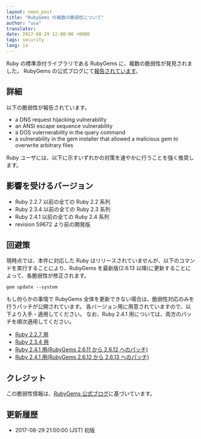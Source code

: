 ```yaml
---
layout: news_post
title: "RubyGems の複数の脆弱性について"
author: "usa"
translator:
date: 2017-08-29 12:00:00 +0000
tags: security
lang: ja
---
```


Ruby の標準添付ライブラリである RubyGems に、複数の脆弱性が発見されました。
RubyGems の公式ブログにて[報告されています](http://blog.rubygems.org/2017/08/27/2.6.13-released.html)。

## 詳細

以下の脆弱性が報告されています。

* a DNS request hijacking vulnerability
* an ANSI escape sequence vulnerability
* a DOS vulernerability in the query command
* a vulnerability in the gem installer that allowed a malicious gem to overwrite arbitrary files

Ruby ユーザには、以下に示すいずれかの対策を速やかに行うことを強く推奨します。

## 影響を受けるバージョン

* Ruby 2.2.7 以前の全ての Ruby 2.2 系列
* Ruby 2.3.4 以前の全ての Ruby 2.3 系列
* Ruby 2.4.1 以前の全ての Ruby 2.4 系列
* revision 59672 より前の開発版

## 回避策

現時点では、本件に対応した Ruby はリリースされていませんが、以下のコマンドを実行することにより、RubyGems を最新版(2.6.13 以降)に更新することによって、各脆弱性が修正されます。

```
gem update --system
```

もし何らかの事情で RubyGems 全体を更新できない場合は、脆弱性対応のみを行うパッチが公開されています。
各バージョン用に用意されていますので、以下より入手・適用してください。
なお、Ruby 2.4.1 用については、両方のパッチを順次適用してください。

* [Ruby 2.2.7 用](https://bugs.ruby-lang.org/attachments/download/6690/rubygems-2613-ruby22.patch)
* [Ruby 2.3.4 用](https://bugs.ruby-lang.org/attachments/download/6691/rubygems-2613-ruby23.patch)
* [Ruby 2.4.1 用(RubyGems 2.6.11 から 2.6.12 へのパッチ)](https://bugs.ruby-lang.org/attachments/download/6692/rubygems-2612-ruby24.patch)
* [Ruby 2.4.1 用(RubyGems 2.6.12 から 2.6.13 へのパッチ)](https://bugs.ruby-lang.org/attachments/download/6693/rubygems-2613-ruby24.patch)

## クレジット

この脆弱性情報は、[RubyGems 公式ブログ](http://blog.rubygems.org/2017/08/27/2.6.13-released.html)に基づいています。

## 更新履歴

* 2017-08-29 21:00:00 (JST) 初版
